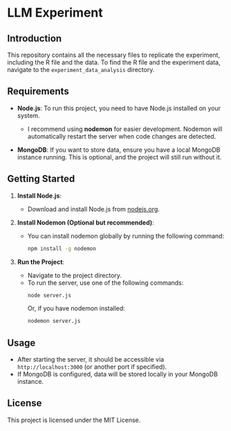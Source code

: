 # LLM Experiment

## Introduction
This repository contains all the necessary files to replicate the experiment, including the R file and the data. 
To find the R file and the experiment data, navigate to the `experiment_data_analysis` directory.

## Requirements
- **Node.js**: To run this project, you need to have Node.js installed on your system.
  - I recommend using **nodemon** for easier development. Nodemon will automatically restart the server when code changes are detected.

- **MongoDB**: If you want to store data, ensure you have a local MongoDB instance running. This is optional, and the project will still run without it.

## Getting Started

1. **Install Node.js**:
   - Download and install Node.js from [nodejs.org](https://nodejs.org/).
   
2. **Install Nodemon (Optional but recommended)**:
   - You can install nodemon globally by running the following command:
     ```bash
     npm install -g nodemon
     ```

3. **Run the Project**:
   - Navigate to the project directory.
   - To run the server, use one of the following commands:
     ```bash
     node server.js
     ```
     Or, if you have nodemon installed:
     ```bash
     nodemon server.js
     ```

## Usage
- After starting the server, it should be accessible via `http://localhost:3000` (or another port if specified).
- If MongoDB is configured, data will be stored locally in your MongoDB instance.

## License
This project is licensed under the MIT License.
